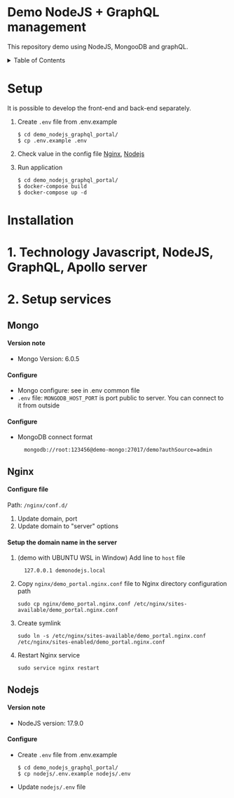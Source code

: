 # Demo NodeJS + GraphQL management

This repository demo using NodeJS, MongooDB and graphQL.


<!-- TABLE OF CONTENTS -->
<details>
  <summary>Table of Contents</summary>
  <ol>
    <li><a href="#mongo">Mongo</a></li>
    <li><a href="#nginx">Nginx</a></li>
    <li><a href="#nodejs">NodeJS</a></li>
  </ol>
</details>


# Setup
It is possible to develop the front-end and back-end separately.

1. Create `.env` file from .env.example
    ```
    $ cd demo_nodejs_graphql_portal/
    $ cp .env.example .env
    ```

2. Check value in the config file
    <a href="#nginx">Nginx</a>,
    <a href="#nodejs">Nodejs</a>

3. Run application
    ```
    $ cd demo_nodejs_graphql_portal/
    $ docker-compose build
    $ docker-compose up -d
    ```

# Installation
# 1. Technology Javascript, NodeJS, GraphQL, Apollo server


# 2. Setup services


## Mongo
#### Version note
- Mongo Version: 6.0.5

#### Configure
- Mongo configure: see in .env common file
- `.env` file: `MONGODB_HOST_PORT` is port public to server. You can connect to it from outside

#### Configure
- MongoDB connect format 
    ```
      mongodb://root:123456@demo-mongo:27017/demo?authSource=admin
    ```


## Nginx
#### Configure file 
Path: `/nginx/conf.d/`

1. Update domain, port
2. Update domain to "server" options  

#### Setup the domain name in the server
1. (demo with UBUNTU WSL in Window) Add line to `host` file
    ```
      127.0.0.1	demonodejs.local
    ```
2. Copy `nginx/demo_portal.nginx.conf` file to Nginx directory configuration path
    ```
    sudo cp nginx/demo_portal.nginx.conf /etc/nginx/sites-available/demo_portal.nginx.conf
    ```
3. Create symlink 
    ```
    sudo ln -s /etc/nginx/sites-available/demo_portal.nginx.conf /etc/nginx/sites-enabled/demo_portal.nginx.conf
    ```
4. Restart Nginx service
    ```
    sudo service nginx restart
    ```

## Nodejs
#### Version note
- NodeJS version: 17.9.0
  
#### Configure
- Create `.env` file from .env.example
    ```
    $ cd demo_nodejs_graphql_portal/
    $ cp nodejs/.env.example nodejs/.env
    ```
- Update `nodejs/.env` file